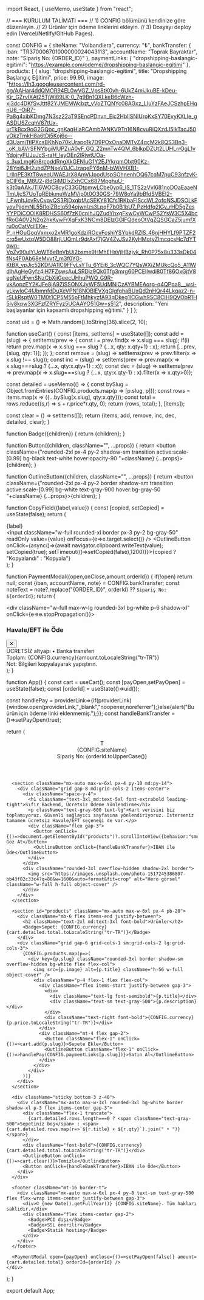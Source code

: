 import React, { useMemo, useState } from "react";

// === KURULUM TALİMATI ===
// 1) CONFIG bölümünü kendinize göre düzenleyin.
// 2) Ürünler için ödeme linklerini ekleyin.
// 3) Dosyayı deploy edin (Vercel/Netlify/GitHub Pages).

const CONFIG = {
  siteName: "Voibandiera",
  currency: "₺",
  bankTransfer: {
    iban: "TR370006701000000024043113",
    accountName: "Toprak Bayraktar",
    note: "Sipariş No: {ORDER_ID}"
  },
  paymentLinks: {
    "dropshipping-baslangic-egitimi": "https://example.com/odeme/dropshipping-baslangic-egitimi"
  },
  products: [
    {
      slug: "dropshipping-baslangic-egitimi",
      title: "Dropshipping Başlangıç Eğitimi",
      price: 99.90,
      image: "https://lh3.googleusercontent.com/rd-gg/AAHar4ddQMOR94EL0wVGZ_Vps8tK0vh-6UkZ4miJkuBE-kDeu-Kjr_GZrvIXAt25TjWi89LK-0_7g9Bn1QXLkeB6cWzh-xj3dc4DKfSvJttt82YJMEMWcbzt_yVoZTQNYc08AGxz_LIuYzFAeJCSzhpEHqnU6_-OjR7-Pa8q4xibKDmg7N3sz22aT9SEncPDnvn_Eic2HbIlSNIUroKxSY70EvyKXLIe_gASDUSZcqhV67tUx-urTkBcx9oG2GQoc_gnKaqHiaRCAmb7ANKV9Tn16N8cvuRiQXzdJ5IkTacJ50yOkzTmkH8a6tDi5Koj6o--d3UamjTtIPXcsBKhNp70kUrapo1k7D9POxOnaDMTvZ4qcM2k8QS3Bn3-_oK_bAVrSFNYbgiMUPZuA0vF_GQ_Z2mnTw4QM_6blkpDZUt2LUHLrrOgL1vYdojryFUJuJcS-raH_leyOEn2lRjwtUOa-s_3uxLmgKn8rcpddRngXkGENluG1Y2EJYkrqmOIxt90Kz-28Yni6JH2uhdZPNseV0JCJzaqePY6nM-bWiVHXB1-LrIlpPE3KtT8weqUWAEJrX8AmViJpodUspSOhnenhOQ67cqM7puC93nfzvK-bCIF6a_M8U2-j8dGiMDIxZxhCCx687MpghuU-k3t0aAAkJTl6WOC8cyC33GDtpmwLCbe0yp6_IS_1TS2zVvI681noDOaEaaeNTmUjcS7UoTgREbkmuWzMVip0t0O30GS-79W8oYa9bBfdSVBEI2-I_FwnItJovRvCvqvQS3RjDxqbfAcSEKY81Cfs1RKbaFlSccWL2ofpNSJDSOLkFyovPjjdmNL55I1oiZBclq594ejwnlzs3LpqF7b0B1bU7_PzHdfq2lGv_rHD5gZesYYPDiCOOIK8RDHSS60f7zK0cpihJQZudYhxgFkwCyWCwPS2YsW3C5X4bcfRoGA0V2N2g2hkKywFrXgFxK3NCm8DEIzGGlFQdeoOtVqZQSGCaZ5jumfXru0oCatVcilEKe-P_nHOuGoqVxmxo2xMR1goKdziROcvFcshiYSYbkdRZlS_46njHHYLf9PTZF2crq5wUxtqW5DO88rjLUQmLr9drAxf7jGV4ZvJSv2KyHMotyZlmcqcsHc7dYTqwn-VoZv90uIYUoWT6eBnVbUi2bsme9HMhEHsVjHBzjvk_Rh0P75x8u333sDk04fNs4F0Ab68eMvvt7_m3f0YG-KtBX_vpJic52KDfJA1lC9FFyLsYTu_6YEi6_3cWQC7YQsWXiZMUkcQo5_A11WdlhAgHeGyfz4jH7FZswsAuLSRDjz9Qk0Tfg3mrg60PCEIlwdi80Tf86OxGjtV8egNeUFwnSNzCbXjjGeecUHhuPWQ_G9R-vkAopzEY2KJFe8jA9ZiSSONXJyWF5UdMNiCzAYBMEAorp-q4QPpa8__wsi-yLkwloC4fJbmnfdDuXeVPN18NOBlEVXgGlgfghaBUxQd2nHQr44Lkqaz2-n-rSLkRsptW0TM0t1CP5M55pFtMhkyzfA93gDkeg1lCGwh9SC8CIH9QVObR1H5lv8kpw3XGFzfZRYFyz5UCAAYO51Gw=s512",
      description: "Yeni başlayanlar için kapsamlı dropshipping eğitimi."
    }
  ]
};

const uid = () => Math.random().toString(36).slice(2, 10);

function useCart() {
  const [items, setItems] = useState([]);
  const add = (slug) => {
    setItems(prev => {
      const i = prev.find(x => x.slug === slug);
      if(i) return prev.map(x => x.slug === slug ? {...x, qty: x.qty+1} : x);
      return [...prev, {slug, qty: 1}];
    });
  };
  const remove = (slug) => setItems(prev => prev.filter(x => x.slug !== slug));
  const inc = (slug) => setItems(prev => prev.map(x => x.slug===slug ? {...x, qty:x.qty+1} : x));
  const dec = (slug) => setItems(prev => prev.map(x => x.slug===slug ? {...x, qty:x.qty-1} : x).filter(x => x.qty>0));

  const detailed = useMemo(() => {
    const bySlug = Object.fromEntries(CONFIG.products.map(p => [p.slug, p]));
    const rows = items.map(x => ({...bySlug[x.slug], qty:x.qty}));
    const total = rows.reduce((s,r) => s + r.price*r.qty, 0);
    return {rows, total};
  }, [items]);

  const clear = () => setItems([]);
  return {items, add, remove, inc, dec, detailed, clear};
}

function Badge({children}) {
  return <span className="inline-flex items-center rounded-full border px-2 py-0.5 text-xs text-gray-600">{children}</span>;
}

function Button({children, className="", ...props}) {
  return <button className={"rounded-2xl px-4 py-2 shadow-sm transition active:scale-[0.99] bg-black text-white hover:opacity-90 "+className} {...props}>{children}</button>;
}

function OutlineButton({children, className="", ...props}) {
  return <button className={"rounded-2xl px-4 py-2 border shadow-sm transition active:scale-[0.99] bg-white text-gray-900 hover:bg-gray-50 "+className} {...props}>{children}</button>;
}

function CopyField({label,value}) {
  const [copied, setCopied] = useState(false);
  return (
    <div className="space-y-1">
      <div className="text-xs text-gray-500">{label}</div>
      <div className="flex items-center gap-2">
        <input className="w-full rounded-xl border px-3 py-2 bg-gray-50" readOnly value={value} onFocus={e=>e.target.select()} />
        <OutlineButton onClick={async()=>{await navigator.clipboard.writeText(value); setCopied(true); setTimeout(()=>setCopied(false),1200)}}>{copied ? "Kopyalandı" : "Kopyala"}</OutlineButton>
      </div>
    </div>
  );
}

function PaymentModal({open,onClose,amount,orderId}) {
  if(!open) return null;
  const {iban, accountName, note} = CONFIG.bankTransfer;
  const noteText = note?.replace("{ORDER_ID}", orderId) ?? `Sipariş No: ${orderId}`;
  return (
    <div className="fixed inset-0 z-50 grid place-items-center bg-black/40 p-4" onClick={onClose}>
      <div className="w-full max-w-lg rounded-3xl bg-white p-6 shadow-xl" onClick={e=>e.stopPropagation()}>
        <div className="flex items-start justify-between">
          <h3 className="text-lg font-semibold">Havale/EFT ile Öde</h3>
          <button className="text-gray-400" onClick={onClose} aria-label="kapat">✕</button>
        </div>
        <div className="mt-4 space-y-4">
          <Badge>ÜCRETSİZ altyapı • Banka transferi</Badge>
          <div className="text-2xl font-bold">Toplam: {CONFIG.currency}{amount.toLocaleString("tr-TR")}</div>
          <CopyField label="IBAN" value={iban} />
          <CopyField label="Hesap Adı" value={accountName} />
          <CopyField label="Açıklama" value={noteText} />
          <div className="text-xs text-gray-500">Not: Bilgileri kopyalayarak yapıştırın.</div>
        </div>
      </div>
    </div>
  );
}

function App() {
  const cart = useCart();
  const [payOpen,setPayOpen] = useState(false);
  const [orderId] = useState(()=>uid());

  const handlePay = providerLink=>{if(providerLink){window.open(providerLink,"_blank","noopener,noreferrer");}else{alert("Bu ürün için ödeme linki eklenmemiş.");}};
  const handleBankTransfer = ()=>setPayOpen(true);

  return (
    <div className="min-h-screen bg-gradient-to-b from-gray-50 to-white text-gray-900">
      <header className="sticky top-0 z-40 backdrop-blur bg-white/60 border-b">
        <div className="mx-auto max-w-6xl px-4 py-4 flex items-center justify-between">
          <div className="flex items-center gap-2">
            <div className="h-8 w-8 rounded-2xl bg-black text-white grid place-items-center font-bold">T</div>
            <div className="font-semibold">{CONFIG.siteName}</div>
          </div>
          <div className="flex items-center gap-2">
            <Badge>Sipariş No: {orderId.toUpperCase()}</Badge>
          </div>
        </div>
      </header>

      <section className="mx-auto max-w-6xl px-4 py-10 md:py-14">
        <div className="grid gap-8 md:grid-cols-2 items-center">
          <div className="space-y-4">
            <h1 className="text-3xl md:text-5xl font-extrabold leading-tight">Sıfır Backend, Ücretsiz Ödeme Yönlendirme</h1>
            <p className="text-gray-600 text-lg">Kart verisini biz toplamıyoruz. Güvenli sağlayıcı sayfasına yönlendiriyoruz. İsterseniz tamamen ücretsiz Havale/EFT seçeneği de var.</p>
            <div className="flex gap-3">
              <Button onClick={()=>document.getElementById("products")?.scrollIntoView({behavior:"smooth"})}>Ürünlere Göz At</Button>
              <OutlineButton onClick={handleBankTransfer}>IBAN ile Öde</OutlineButton>
            </div>
          </div>
          <div className="rounded-3xl overflow-hidden shadow-2xl border">
            <img src="https://images.unsplash.com/photo-1517245386807-bb43f82c33c4?q=80&w=1600&auto=format&fit=crop" alt="Hero görsel" className="w-full h-full object-cover" />
          </div>
        </div>
      </section>

      <section id="products" className="mx-auto max-w-6xl px-4 pb-20">
        <div className="mb-6 flex items-end justify-between">
          <h2 className="text-2xl md:text-3xl font-bold">Ürünler</h2>
          <Badge>Sepet: {CONFIG.currency}{cart.detailed.total.toLocaleString("tr-TR")}</Badge>
        </div>
        <div className="grid gap-6 grid-cols-1 sm:grid-cols-2 lg:grid-cols-3">
          {CONFIG.products.map(p=>(
            <div key={p.slug} className="rounded-3xl border shadow-sm overflow-hidden bg-white flex flex-col">
              <img src={p.image} alt={p.title} className="h-56 w-full object-cover" />
              <div className="p-4 flex-1 flex flex-col">
                <div className="flex items-start justify-between gap-3">
                  <div>
                    <div className="text-lg font-semibold">{p.title}</div>
                    <div className="text-sm text-gray-500">{p.description}</div>
                  </div>
                  <div className="text-right font-bold">{CONFIG.currency}{p.price.toLocaleString("tr-TR")}</div>
                </div>
                <div className="mt-4 flex gap-2">
                  <Button className="flex-1" onClick={()=>cart.add(p.slug)}>Sepete Ekle</Button>
                  <OutlineButton className="flex-1" onClick={()=>handlePay(CONFIG.paymentLinks[p.slug])}>Satın Al</OutlineButton>
                </div>
              </div>
            </div>
          ))}
        </div>
      </section>

      <div className="sticky bottom-3 z-40">
        <div className="mx-auto max-w-3xl rounded-3xl bg-white border shadow-xl p-3 flex items-center gap-3">
          <div className="flex-1 truncate">
            {cart.detailed.rows.length===0 ? <span className="text-gray-500">Sepetiniz boş</span> : <span>{cart.detailed.rows.map(r=>`${r.title} × ${r.qty}`).join(" • ")}</span>}
          </div>
          <div className="font-bold">{CONFIG.currency}{cart.detailed.total.toLocaleString("tr-TR")}</div>
          <OutlineButton onClick={()=>cart.clear()}>Temizle</OutlineButton>
          <Button onClick={handleBankTransfer}>IBAN ile Öde</Button>
        </div>
      </div>

      <footer className="mt-16 border-t">
        <div className="mx-auto max-w-6xl px-4 py-8 text-sm text-gray-500 flex flex-wrap items-center justify-between gap-3">
          <div>© {new Date().getFullYear()} {CONFIG.siteName}. Tüm hakları saklıdır.</div>
          <div className="flex items-center gap-2">
            <Badge>PCI dışı</Badge>
            <Badge>SSL önerilir</Badge>
            <Badge>Statik hosting</Badge>
          </div>
        </div>
      </footer>

      <PaymentModal open={payOpen} onClose={()=>setPayOpen(false)} amount={cart.detailed.total} orderId={orderId} />
    </div>
  );
}

export default App;
